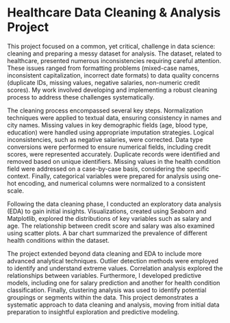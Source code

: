 # Healthcare Data Cleaning & Analysis Project 

This project focused on a common, yet critical, challenge in data science: cleaning and preparing a messy dataset for analysis. The dataset, related to healthcare, presented numerous inconsistencies requiring careful attention.  These issues ranged from formatting problems (mixed-case names, inconsistent capitalization, incorrect date formats) to data quality concerns (duplicate IDs, missing values, negative salaries, non-numeric credit scores).  My work involved developing and implementing a robust cleaning process to address these challenges systematically.

The cleaning process encompassed several key steps.  Normalization techniques were applied to textual data, ensuring consistency in names and city names.  Missing values in key demographic fields (age, blood type, education) were handled using appropriate imputation strategies.  Logical inconsistencies, such as negative salaries, were corrected.  Data type conversions were performed to ensure numerical fields, including credit scores, were represented accurately.  Duplicate records were identified and removed based on unique identifiers.  Missing values in the health condition field were addressed on a case-by-case basis, considering the specific context.  Finally, categorical variables were prepared for analysis using one-hot encoding, and numerical columns were normalized to a consistent scale.

Following the data cleaning phase, I conducted an exploratory data analysis (EDA) to gain initial insights.  Visualizations, created using Seaborn and Matplotlib, explored the distributions of key variables such as salary and age.  The relationship between credit score and salary was also examined using scatter plots.  A bar chart summarized the prevalence of different health conditions within the dataset.

The project extended beyond data cleaning and EDA to include more advanced analytical techniques.  Outlier detection methods were employed to identify and understand extreme values.  Correlation analysis explored the relationships between variables.  Furthermore, I developed predictive models, including one for salary prediction and another for health condition classification.  Finally, clustering analysis was used to identify potential groupings or segments within the data.  This project demonstrates a systematic approach to data cleaning and analysis, moving from initial data preparation to insightful exploration and predictive modeling.
